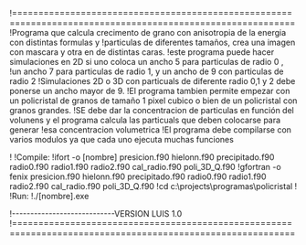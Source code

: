 !===========================================================================================================
!Programa que calcula crecimento de grano con anisotropia de la energia con distintas formulas y
!particulas de diferentes tamaños, crea una imagen con mascara y otra en de distintas caras.
!este programa puede hacer simulaciones en 2D  si uno coloca un ancho 5 para particulas de radio 0 , 	
!un ancho 7 para particulas de radio 1, y un ancho de 9 con particulas de radio 2 
!Simulaciones 2D o 3D con particuals de diferente radio 0,1 y 2 debe ponerse un ancho mayor de 9. 
!El programa tambien permite empezar con un policristal de granos de tamaño 1 pixel cubico o bien de un policristal con granos grandes. 
!SE debe dar la concentracion de particulas en función del volunens y el programa calcula las particuals que deben colocarse para generar 
!esa concentracion volumetrica 
!El programa debe compilarse con varios modulos ya que cada uno ejecuta muchas funciones

!
!Compile:
!ifort -o [nombre] presicion.f90 hielonn.f90 precipitado.f90 radio0.f90 radio1.f90 radio2.f90 cal_radio.f90 poli_3D_Q.f90
!gfortran -o fenix presicion.f90 hielonn.f90 precipitado.f90 radio0.f90 radio1.f90 radio2.f90 cal_radio.f90 poli_3D_Q.f90
!cd c:\projects\programas\policristal
!
!Run:
!./[nombre].exe

!----------------------------VERSION LUIS 1.0
!===========================================================================================================
